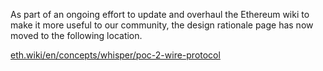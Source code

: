 As part of an ongoing effort to update and overhaul the Ethereum wiki to make it more useful to our community, the design rationale page has now moved to the following location.

[eth.wiki/en/concepts/whisper/poc-2-wire-protocol](https://eth.wiki/en/concepts/whisper/poc-2-wire-protocol)